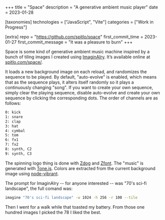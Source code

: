 +++
title = "Space"
description = "A generative ambient music player"
date = 2023-01-28

[taxonomies]
technologies = ["JavaScript", "Vite"]
categories = ["Work in Progress"]

[extra]
repo = "https://github.com/spitlo/space"
first_commit_time = 2023-01-27
first_commit_message = "It was a pleasure to burn"
+++

Space is some kind of generative ambient music machine inspired by a bunch of tiling images I created using [ImaginAIry](https://github.com/brycedrennan/imaginAIry/). It’s available online at [spitlo.com/space/](https://spitlo.com/space/).

It loads a new background image on each reload, and randomizes the sequence to be played. By default, "auto-evolve" is enabled, which means that as the sequence plays, it alters itself randomly so it plays a continuously changing "song". If you want to create your own sequence, simply clear the playing sequence, disable auto-evolve and create your own sequence by clicking the corresponding dots. The order of channels are as follows:

```txt
0: kick
1: snare
2: clap
3: hat
4: cymbal
5: tom
6: fx1
7: fx2
8: synth, C2
9: synth, C3
```

The spinning logo thing is done with [Zdog](https://github.com/metafizzy/zdog) and [Zfont](https://github.com/jaames/zfont). The "music" is generated with [Tone.js](https://github.com/Tonejs/Tone.js). Colors are extracted from the current background image using [node-vibrant](https://github.com/Vibrant-Colors/node-vibrant).

The prompt for ImaginAIry -- for anyone interested -- was "70's sci-fi landscape", the full comand was:

```bash
imagine "70's sci-fi landscape" -w 1024 -h 256 -r 100 --tile
```

Then I went for a walk while that toasted my battery. From those one hundred images I picked the 78 I liked the best.

